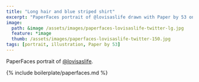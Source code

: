```yaml
---
title: "Long hair and blue striped shirt"
excerpt: "PaperFaces portrait of @lovisaslife drawn with Paper by 53 on an iPad."
image: 
  path: &image /assets/images/paperfaces-lovisaslife-twitter-lg.jpg 
  feature: *image
  thumb: /assets/images/paperfaces-lovisaslife-twitter-150.jpg
tags: [portrait, illustration, Paper by 53]
---
```


PaperFaces portrait of [@lovisaslife](http://twitter.com/lovisaslife).

{% include boilerplate/paperfaces.md %}